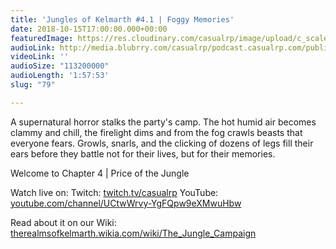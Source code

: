```yaml
---
title: 'Jungles of Kelmarth #4.1 | Foggy Memories'
date: 2018-10-15T17:00:00.000+00:00
featuredImage: https://res.cloudinary.com/casualrp/image/upload/c_scale,w_1600/v1539577640/chapter4/instagram_1.jpg
audioLink: http://media.blubrry.com/casualrp/podcast.casualrp.com/public/Chapter%204%20Ep.%201%20_%20Foggy%20Memories.mp3
videoLink: ''
audioSize: "113200000"
audioLength: '1:57:53'
slug: "79"

---
```

A supernatural horror stalks the party's camp. The hot humid air becomes clammy and chill, the firelight dims and from the fog crawls beasts that everyone fears. Growls, snarls, and the clicking of dozens of legs fill their ears before they battle not for their lives, but for their memories.

Welcome to Chapter 4 | Price of the Jungle

Watch live on:
Twitch: [twitch.tv/casualrp](https://www.twitch.tv/casualrp)
YouTube: [youtube.com/channel/UCtwWrvy-YgFQpw9eXMwuHbw](https://www.youtube.com/channel/UCtwWrvy-YgFQpw9eXMwuHbw)

Read about it on our Wiki: [therealmsofkelmarth.wikia.com/wiki/The_Jungle_Campaign](http://therealmsofkelmarth.wikia.com/wiki/The_Jungle_Campaign)